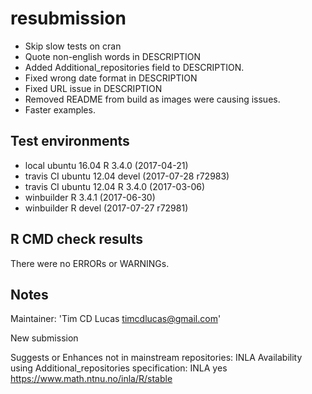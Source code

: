 # resubmission


* Skip slow tests on cran
* Quote non-english words in DESCRIPTION
* Added Additional_repositories field to DESCRIPTION.
* Fixed wrong date format in DESCRIPTION
* Fixed URL issue in DESCRIPTION
* Removed README from build as images were causing issues.
* Faster examples.

## Test environments
* local ubuntu 16.04 R 3.4.0 (2017-04-21)
* travis CI ubuntu 12.04 devel (2017-07-28 r72983)
* travis CI ubuntu 12.04 R 3.4.0 (2017-03-06)
* winbuilder R 3.4.1 (2017-06-30)
* winbuilder R devel (2017-07-27 r72981)


## R CMD check results
There were no ERRORs or WARNINGs.

## Notes

Maintainer: 'Tim CD Lucas <timcdlucas@gmail.com>'

New submission

Suggests or Enhances not in mainstream repositories:
  INLA
Availability using Additional_repositories specification:
  INLA   yes   https://www.math.ntnu.no/inla/R/stable


